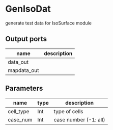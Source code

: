 GenIsoDat
=========
generate test data for IsoSurface module

Output ports
------------
|name|description|
|-|-|
|data_out||
|mapdata_out||

Parameters
----------
|name|type|description|
|-|-|-|
|cell_type|Int|type of cells|
|case_num|Int|case number (-1: all)|
